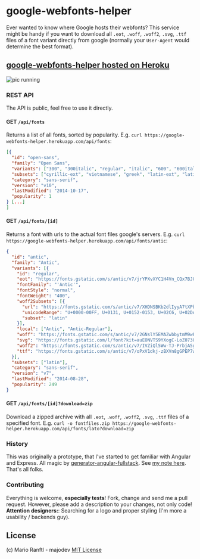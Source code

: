 # google-webfonts-helper
Ever wanted to know where Google hosts their webfonts? This service might be handy if you want to download all `.eot`, `.woff`, `.woff2`, `.svg`, `.ttf` files of a font variant directly from google (normally your `User-Agent` would determine the best format).

## [google-webfonts-helper hosted on Heroku](https://google-webfonts-helper.herokuapp.com)

![pic running](http://ranf.tl/static/apps/google-webfonts-helper/full_view.png)

### REST API
The API is public, feel free to use it directly.

#### GET `/api/fonts`
Returns a list of all fonts, sorted by popularity. E.g. `curl https://google-webfonts-helper.herokuapp.com/api/fonts`:
```json
[{
  "id": "open-sans",
  "family": "Open Sans",
  "variants": ["300", "300italic", "regular", "italic", "600", "600italic", "700", "700italic", "800", "800italic"],
  "subsets": ["cyrillic-ext", "vietnamese", "greek", "latin-ext", "latin", "devanagari", "cyrillic", "greek-ext"],
  "category": "sans-serif",
  "version": "v10",
  "lastModified": "2014-10-17",
  "popularity": 1
} [...]
]
```

#### GET `/api/fonts/[id]`
Returns a font with urls to the actual font files google's servers. E.g. `curl https://google-webfonts-helper.herokuapp.com/api/fonts/antic`:

```json
{
  "id": "antic",
  "family": "Antic",
  "variants": [{
    "id": "regular",
    "eot": "https://fonts.gstatic.com/s/antic/v7/jrYPXvXYC1H4Vn_CQx7BJQ.eot",
    "fontFamily": "'Antic'",
    "fontStyle": "normal",
    "fontWeight": "400",
    "woff2Subsets": [{
      "url": "https://fonts.gstatic.com/s/antic/v7/XHDNSBKb2dlIyyA7tXPbSA.woff2",
      "unicodeRange": "U+0000-00FF, U+0131, U+0152-0153, U+02C6, U+02DA, U+02DC, U+2000-206F, U+2074, U+20AC, U+2212, U+2215, U+E0FF, U+EFFD, U+F000",
      "subset": "latin"
    }],
    "local": ["Antic", "Antic-Regular"],
    "woff": "https://fonts.gstatic.com/s/antic/v7/2GNslY5EMAZwbbytmM9wFw.woff",
    "svg": "https://fonts.gstatic.com/l/font?kit=auEONVTS9YXogC-LoZ073Q#Antic",
    "woff2": "https://fonts.gstatic.com/s/antic/v7/IVZiQl5Ww-TJ-PrbjA5gMKCWcynf_cDxXwCLxiixG1c.woff2",
    "ttf": "https://fonts.gstatic.com/s/antic/v7/oPxV1dkj-zBXVn8gGPEP7w.ttf"
  }],
  "subsets": ["latin"],
  "category": "sans-serif",
  "version": "v7",
  "lastModified": "2014-08-28",
  "popularity": 249
}
```

#### GET `/api/fonts/[id]?download=zip`

Download a zipped archive with all `.eot`, `.woff`, `.woff2`, `.svg`, `.ttf` files of a specified font. E.g. `curl -o fontfiles.zip https://google-webfonts-helper.herokuapp.com/api/fonts/lato?download=zip`

### History

This was originally a prototype, that I've started to get familiar with Angular and Express. All magic by [generator-angular-fullstack](https://github.com/DaftMonk/generator-angular-fullstack). See [my note here](http://ranf.tl/2014/12/23/self-hosting-google-web-fonts/). That's all folks.

### Contributing

Everything is welcome, **especially tests**! Fork, change and send me a pull request. However, please add a description to your changes, not only code!
**Attention designers:**: Searching for a logo and proper styling (I'm more a usability / backends guy).

## License
(c) Mario Ranftl - majodev
[MIT License](http://majodev.mit-license.org/)
